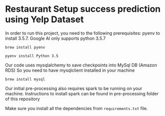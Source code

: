 # Restaurant Setup success prediction using Yelp Dataset

In order to run this project, you need to the following prerequisites:
pyenv to install 3.5.7. Google AI only supports python 3.5.7

`brew install pyenv`

`pyenv install Python 3.5`

Our code uses mysqlalchemy to save checkpoints into MySql DB (Amazon RDS)
So you need to have mysqlclient installed in your machine

`brew install mysql`

Our initial pre-processing also requires spark to be running on your machine.
Instructions to install spark can be found in pre-processing folder of this repository

Make sure you install all the dependencies from `requirements.txt` file.
